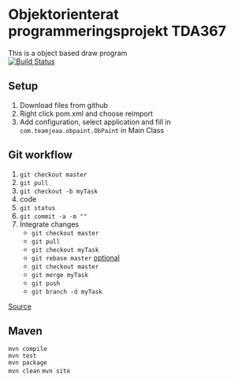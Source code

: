 # Objektorienterat programmeringsprojekt TDA367
This is a object based draw program  
[![Build Status](https://travis-ci.com/0x3D/TDA367OOP.svg?branch=master)](https://travis-ci.com/0x3D/TDA367OOP)
## Setup
1. Download files from github
2. Right click pom.xml and choose reimport
3. Add configuration, select application and fill in `com.teamjeaa.obpaint.ObPaint` in Main Class

## Git workflow
1. `git checkout master`
2. `git pull`
3. `git checkout -b myTask`
4. code
5. `git status`
6. `git commit -a -m ""`
7. Integrate changes 
    * `git checkout master`
    * `git pull`
    * `git checkout myTask`
    * `git rebase master` [optional](https://www.atlassian.com/git/tutorials/rewriting-history/git-rebase)
    * `git checkout master`
    * `git merge myTask`
    * `git push`
    * `git branch -d myTask`

[Source](https://chalmers.instructure.com/courses/10412/assignments/21444)

## Maven
`mvn compile`  
`mvn test`  
`mvn package`  
`mvn clean`
`mvn site`
